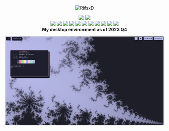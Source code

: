 <div aligh="center">
  <p align="center"> <img src="https://komarev.com/ghpvc/?username=RifsxD&label=Profile%20views&color=d79921&style=for-the-badge" alt="RifsxD" /> </p>
</div>

<div align="center">
  <img src="https://github-readme-stats-git-masterrstaa-rickstaa.vercel.app/api?username=RifsxD&count_private=true&show_icons=true&theme=gruvbox&line_height=24&bg_color=282828&hide_border=true" />
  <img src="https://github-readme-stats-git-masterrstaa-rickstaa.vercel.app/api/top-langs/?username=RifsxD&theme=gruvbox&layout=compact&langs_count=10&bg_color=282828&hide_border=true&card_width=275" />
</div>

<div align="center">
  <img src="https://img.shields.io/badge/cpu-AMD-informational?style=for-the-badge&logo=amd&logoColor=282828&color=282828&labelColor=ebdbb2" />
  <img src="https://img.shields.io/badge/gpu-RADEON-informational?style=for-the-badge&logo=amd&logoColor=282828&color=282828&labelColor=ebdbb2" />
  <img src="https://img.shields.io/badge/gpu-NVIDIA-informational?style=for-the-badge&logo=nvidia&logoColor=282828&color=282828&labelColor=ebdbb2" />
  <img src="https://img.shields.io/badge/os-Arch Linux-informational?style=for-the-badge&logo=archlinux&logoColor=282828&color=282828&labelColor=ebdbb2" />
  <img src="https://img.shields.io/badge/wm-Awesomewm-informational?style=for-the-badge&logo=awesomewm&logoColor=282828&color=282828&labelColor=ebdbb2" />
  <img src="https://img.shields.io/badge/ide-VS CODE-informational?style=for-the-badge&logo=visualstudiocode&logoColor=282828&color=282828&labelColor=ebdbb2" />
  <img src="https://img.shields.io/badge/cloud-Cloudflare-informational?style=for-the-badge&logo=cloudflare&logoColor=282828&color=282828&labelColor=ebdbb2" />
  <img src="https://img.shields.io/badge/lang-JS-informational?style=for-the-badge&logo=javascript&logoColor=282828&color=282828&labelColor=ebdbb2" />
  <img src="https://img.shields.io/badge/lang-GO-informational?style=for-the-badge&logo=go&logoColor=282828&color=282828&labelColor=ebdbb2" />
  <img src="https://img.shields.io/badge/lang-C-informational?style=for-the-badge&logo=c&logoColor=282828&color=282828&labelColor=ebdbb2" />
  <img src="https://img.shields.io/badge/lang-C++-informational?style=for-the-badge&logo=cplusplus&logoColor=282828&color=282828&labelColor=ebdbb2" />
</div>

<div align="center">
  <strong>My desktop environment as of 2023 Q4</strong>

  ![banner](assets/new.desktop-setup.png)
